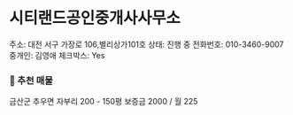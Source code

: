 # 시티랜드공인중개사사무소

주소: 대전 서구 가장로 106,별리상가101호
상태: 진행 중
전화번호: 010-3460-9007
중개인: 김영애
체크박스: Yes

### 📍 추천 매물

금산군 추우면 자부리 200 - 150평
보증금 2000 / 월 225

[](https://naver.me/FC4Y7ONw)